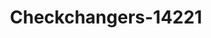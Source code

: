 ---
f_zip-code: 60062
f_state-code: IL
title: Checkchangers-14221
f_phone: 847-714-1313
f_city-only: Northbrook
f_address: 425 Huehl Road Northbrook
f_location-unique-id: '14221'
slug: checkchangers-14221
updated-on: '2024-05-30T13:46:58.046Z'
created-on: '2024-05-30T13:36:59.803Z'
published-on: '2024-05-30T13:54:32.469Z'
f_city-state: cms/city/northbrook-il.md
f_company: cms/company/checkchangers.md
f_state: cms/state/illinois.md
layout: '[payday-loan].html'
tags: payday-loan
---